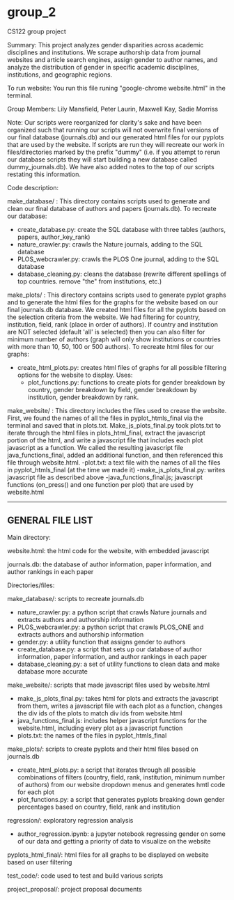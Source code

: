 # group_2
CS122 group project

Summary:
This project analyzes gender disparities across academic disciplines and institutions. We scrape authorship data from journal websites and article search engines, assign gender to author names, and analyze the distribution of gender in specific academic disciplines, institutions, and geographic regions. 

To run website: 
You run this file runing "google-chrome website.html" in the terminal.    

Group Members: 
Lily Mansfield, 
Peter Laurin, 
Maxwell Kay, 
Sadie Morriss

Note: Our scripts were reorganized for clarity's sake and have been organized such that running our scripts will not overwrite final versions of our final database (journals.db) and our generated html files for our pyplots that are used by the website. If scripts are run they will recreate our work in files/directories marked by the prefix "dummy" (i.e. if you attempt to rerun our database scripts they will start building a new database called dummy_journals.db). We have also added notes to the top of our scripts restating this information. 

Code description:

make_database/ : This directory contains scripts used to generate and clean our final database of authors and papers (journals.db). To recreate our database:
- create_database.py: create the SQL database with three tables (authors, papers, author_key_rank)
- nature_crawler.py: crawls the Nature journals, adding to the SQL database
- PLOS_webcrawler.py: crawls the PLOS One journal, adding to the SQL database 
- database_cleaning.py: cleans the database (rewrite different spellings of top countries. remove "the" from institutions, etc.)

make_plots/ : This directory contains scripts used to generate pyplot graphs and to generate the html files for the graphs for the website based on our final journals.db database. We created html files for all the pyplots based on the selection criteria from the website. We had filtering for country, institution, field, rank (place in order of authors). If country and institution are NOT selected (default 'all' is selected) then you can also filter for minimum number of authors (graph will only show institutions or countries with more than 10, 50, 100 or 500 authors). To recreate html files for our graphs:
- create_html_plots.py: creates html files of graphs for all possible filtering options for the website to display. 
  Uses:
  - plot_functions.py: functions to create plots for gender breakdown by country, gender breakdown by field, gender breakdown by institution, gender breakdown by rank.

make_website/ : This directory includes the files used to crease the website. First, we found the names of all the files in 
pyplot_htmls_final via the terminal and saved that in plots.txt. Make_js_plots_final.py took plots.txt to iterate through the html
files in plots_html_final, extract the javascript portion of the html, and write a javascript file that includes each plot javascript as a function. We called the resulting javascript file java_functions_final, added an additional function, and then referenced this file through website.html. 
  -plot.txt: a text file with the names of all the files in pyplot_htmls_final (at the time we made it)
  -make_js_plots_final.py: writes javascript file as described above
  -java_functions_final.js; javascript functions (on_press() and one function per plot) that are used by website.html 

---------------------------
GENERAL FILE LIST
---------------------------
Main directory: 

website.html: the html code for the website, with embedded javascript 

journals.db: the database of author information, paper information, and author rankings in each paper

Directories/files:

make_database/: scripts to recreate journals.db
- nature_crawler.py: a python script that crawls Nature journals and extracts authors and authorship information
- PLOS_webcrawler.py: a python script that crawls PLOS_ONE and extracts authors and authorship information
- gender.py: a utility function that assigns gender to authors
- create_database.py: a script that sets up our database of author information, paper information, and author rankings in each paper
- database_cleaning.py: a set of utility functions to clean data and make database more accurate

make_website/: scripts that made javascript files used by website.html  
- make_js_plots_final.py: takes html for plots and extracts the javascript from them, writes a javascript file with each plot as a function, changes the div ids of the plots to match div ids from website.html 
- java_functions_final.js: includes helper javascript functions for the website.html, including every plot as a javascript function
- plots.txt: the names of the files in pyplot_htmls_final 

make_plots/: scripts to create pyplots and their html files based on journals.db
- create_html_plots.py: a script that iterates through all possible combinations of filters (country, field, rank, institution, minimum number of authors) from our website dropdown menus and generates hmtl code for each plot
- plot_functions.py: a script that generates pyplots breaking down gender percentages based on country, field, rank and institution

regression/: exploratory regression analysis
- author_regression.ipynb: a jupyter notebook regressing gender on some of our data and getting a priority of data to visualize on the website

pyplots_html_final/: html files for all graphs to be displayed on website based on user filtering

test_code/: code used to test and build various scripts

project_proposal/: project proposal documents










